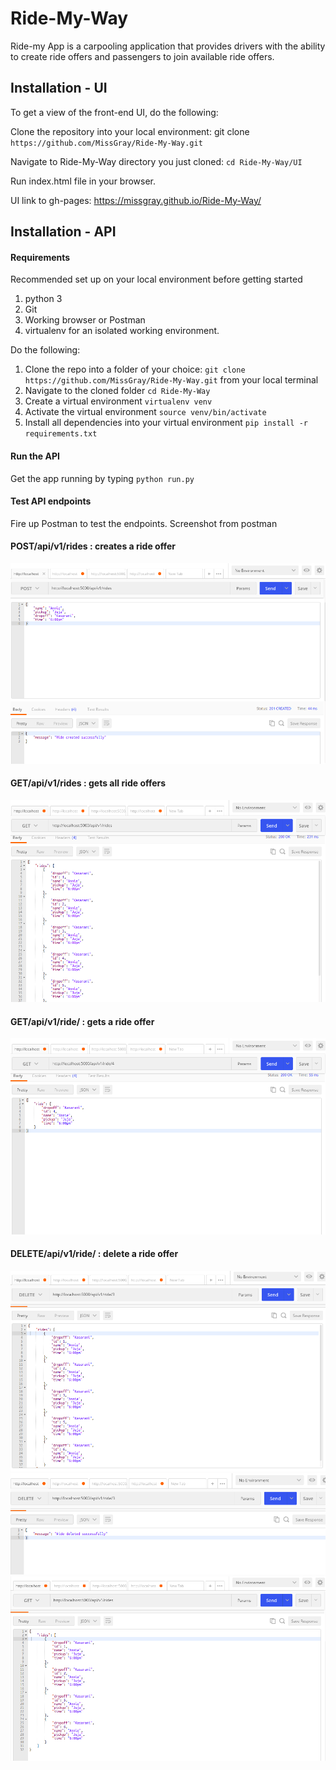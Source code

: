 # Ride-My-Way

Ride-my App is a carpooling application that provides drivers with the ability to create ride offers
and passengers to join available ride offers.

## Installation - UI

To get a view of the front-end UI, do the following: 

Clone the repository into your local environment:   git clone ` https://github.com/MissGray/Ride-My-Way.git `

Navigate to Ride-My-Way directory you just cloned:  `cd Ride-My-Way/UI` 

Run index.html file in your browser. 

UI link to gh-pages:
https://missgray.github.io/Ride-My-Way/


## Installation - API 

#### Requirements
Recommended set up on your local environment before getting started

1. python 3
2. Git
3. Working browser or Postman
4. virtualenv for an isolated working environment. 

Do the following:

1. Clone the repo into a folder of your choice: `git clone https://github.com/MissGray/Ride-My-Way.git` from your local terminal
2. Navigate to the cloned folder `cd Ride-My-Way`
3. Create a virtual environment `virtualenv venv`
4. Activate the virtual environment  `source venv/bin/activate`
5. Install all dependencies into your virtual environment `pip install -r requirements.txt `

#### Run the API
Get the app running by typing `python run.py`

#### Test API endpoints
Fire up Postman to test the endpoints. 
Screenshot from postman
#### POST/api/v1/rides : creates a ride offer
![Alt postman](/screenshots/createride.png)

#### GET/api/v1/rides : gets all ride offers
![Alt postman](/screenshots/getrides.png)

#### GET/api/v1/ride/<ride-id> : gets a ride offer
![Alt postman](/screenshots/getride.png)

#### DELETE/api/v1/ride/<ride-id> : delete a ride offer

![Alt postman](/screenshots/del1.png)
![Alt postman](/screenshots/del2.png)
![Alt postman](/screenshots/deleted.png)



